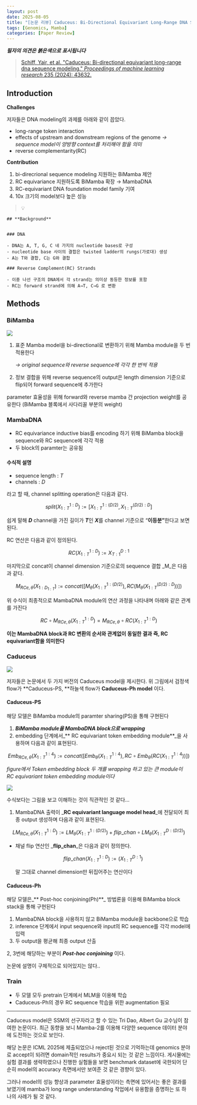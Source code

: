 ```yaml
---
layout: post
date: 2025-08-05
title: "[논문 리뷰] Caduceus: Bi-Directional Equivariant Long-Range DNA Sequence Modeling"
tags: [Genomics, Mamba]
categories: [Paper Review]
---
```


<span class="notion-red">_**필자의 의견은 붉은색으로 표시됩니다**_</span>


> [Schiff, Yair, et al. "Caduceus: Bi-directional equivariant long-range dna sequence modeling." ](https://pmc.ncbi.nlm.nih.gov/articles/PMC12189541/)[_Proceedings of machine learning research_](https://pmc.ncbi.nlm.nih.gov/articles/PMC12189541/)[ 235 (2024): 43632.](https://pmc.ncbi.nlm.nih.gov/articles/PMC12189541/)



## Introduction


**Challenges**


저자들은 DNA modeling의 과제를 아래와 같이 꼽았다.

- long-range token interaction
- effects of upstream and downstream regions of the genome 
_→ sequence model이 양방향 context를 처리해야 함을 의미_
- reverse complementarity(RC)

**Contribution**

1. bi-direcrional sequence modeling 지원하는 BiMamba 제안
1. RC equivariance 지원하도록 BiMamba 확장 → MambaDNA
1. RC-equivariant DNA foundation model family 기여
1. 10x 크기의 model보다 높은 성능

> 💡 


	## **Background**


	### DNA

	- DNA는 A, T, G, C 네 가지의 nucleotide bases로 구성
	- nucleotide base 사이의 결합은 twisted ladder의 rungs(가로대) 생성
	- A는 T와 결합, C는 G와 결합

	### Reverse Complement(RC) Strands

	- 이중 나선 구조의 DNA에서 각 strand는 의미상 동등한 정보를 포함
	- RC는 forward strand에 의해 A→T, C→G 로 변환


## Methods



### BiMamba


![](https://prod-files-secure.s3.us-west-2.amazonaws.com/542b861c-36a8-4051-84e5-8804b6728dba/2c247d59-7815-4980-99f0-8f0d21f445a7/image.png?X-Amz-Algorithm=AWS4-HMAC-SHA256&X-Amz-Content-Sha256=UNSIGNED-PAYLOAD&X-Amz-Credential=ASIAZI2LB46666CQ6VLC%2F20251003%2Fus-west-2%2Fs3%2Faws4_request&X-Amz-Date=20251003T070117Z&X-Amz-Expires=3600&X-Amz-Security-Token=IQoJb3JpZ2luX2VjEKX%2F%2F%2F%2F%2F%2F%2F%2F%2F%2FwEaCXVzLXdlc3QtMiJHMEUCIQDNQbRyxM6F659vDH70kgOs6jH7OwU5DVU70e96EigEMAIgM6GD%2BPZIdAFwtIzk6H1y7dwyV9K0rR4%2Fqt4bUz9IQe0q%2FwMIPhAAGgw2Mzc0MjMxODM4MDUiDK6OJUR74f6hkFK0AircA%2BXb0lbrsTSI1ySXFbF%2BtCz14duMdgev3Y%2B4uEWdwTTuZblkYGdNUvl3hLUDL6oAMtKcDr%2FWPD%2FGavK2kZtJrogPjRDAthYvoZaeG4Hes5hvuCsLRNTL98IFrVmIDioyB9LPeGK7JVxbnBHZBiuoHvCOCwwRIuHGnliknRZrzTlv6ysm1Un%2BSaJhEliUYG8bi71gOe2wOIoLGfLSnbtWzYlNWpGtJW5NlG4AoDAfcQXUtV8K%2BphxKMuhWWirktYU76EvqZsoiUT%2BpsiNTJ3iW5aHEEBXZp1EqQkBh5EJBgCIAvWL4qGrHN3OCS6J6u%2BuDJjKqUL2kaGo8JwegnbxMNQX2x5M46zhQTOx%2FETnvna4a2Os51RxsdVpkJ%2FIKYPoax%2FrcrDmDsCimtQEJ16HzJ3EN5MF4CindPJYo9%2Ft85ldq48lsa%2FpEbRSt5rU76WIffjBQ2nnYoyHiTwruQGZftdV1a%2BLvR4ocqgGZYgxR6%2BBEYhfJsDJ%2FA2FHd02MhW%2Fr59d9G9GNIDvjJZuXrrO%2BCaRmnNrlXvHnAgOYvT3y7fAGr3LfUHVJ0cNRUcteWMqNkR5wSiddEVFcQ2BHIZGWaDofRx8JlgOjrc1lnZ4%2FsnZCJAM%2B4RmdoQiOZlVMK6s%2FcYGOqUBx3e28tZ0XmCtA3LNtGKC9ISBBfOtWm9bGlVtzGQQOJPpZbI%2FdyDehNDwn7BtDvlfEVh%2FUa8NZISDrgbP8W7Td0x%2FTpkGIpZkxLyF9y7v%2FSTiBnoO4NYe3eycqDOAIpvSuYse9yP5TkeQ4sMdzhOT%2B%2BANZ%2FWlcW%2FeeKKrRj4cDsEd3Lvrk109PZ45Uk7mRVFpxJ8IdEvoopJK0Wyg6ipKGxRn0dOb&X-Amz-Signature=c24fb9a3e6e70d06d56d4e640c350c4d542b54869ccc3c52269d404a60335e39&X-Amz-SignedHeaders=host&x-amz-checksum-mode=ENABLED&x-id=GetObject)

1. 표준 Mamba model을 bi-directional로 변환하기 위해 Mamba module을 두 번 적용한다

	_→ original sequence와 reverse sequence에 각각 한 번씩 적용_

1. 정보 결합을 위해 reverse sequence의 output은 length dimension 기준으로 flip되어 forward sequence에 추가한다

parameter 효율성을 위해 forward와 reverse mamba 간 projection weight를 공유한다 (BiMamba 블록에서 사다리꼴 부분의 weight)



### MambaDNA

- RC equivariance inductive bias를 encoding 하기 위해 BiMamba block을 sequence와 RC sequence에 각각 적용
- 두 block의 paramter는 공유됨


#### 수식적 설명

- sequence length : _T_
- channels : _D_

라고 할 때,  channel splitting operation은 다음과 같다.


$$
split(X^{1:D}_{1:T}):=[X^{1:(D/2)}_{1:T},X^{(D/2):D}_{1:T}]
$$


<span class="notion-red">쉽게 말해 </span><span class="notion-red">_**D**_</span><span class="notion-red"> channel을 가진 길이가 </span><span class="notion-red">_**T**_</span><span class="notion-red">인 </span><span class="notion-red">_**X**_</span><span class="notion-red">를 channel 기준으로 “</span><span class="notion-red">**이등분”**</span><span class="notion-red">한다고 보면 된다.</span>


RC 연산은 다음과 같이 정의된다.


$$
RC(X^{1:D}_{1:T}):=X^{D:1}_{T:1}
$$


마지막으로 concat이 channel dimension 기준으로의 sequence 결합 _M_은 다음과 같다.


$$
M_{RCe,\theta}(X_{1:D_{1:T}}):=concat([M_{\theta}(X^{1:(D/2)}_{1:T}),RC(M_{\theta}(X^{(D/2):D}_{1:T}))])
$$


위 수식이 최종적으로 MambaDNA module의 연산 과정을 나타내며 아래와 같은 관계를 가진다


$$
RC\circ M_{RCe,\theta}(X^{1:D}_{1:T}) = M_{RCe,\theta} \circ RC(X^{1:D}_{1:T})
$$


**이는 MambaDNA block과 RC 변환의 순서와 관계없이 동일한 결과 즉, RC equivariant함을 의미한다**



### Caduceus


![](https://prod-files-secure.s3.us-west-2.amazonaws.com/542b861c-36a8-4051-84e5-8804b6728dba/f94a60d7-8145-473b-aef9-7c68d3ec604a/image.png?X-Amz-Algorithm=AWS4-HMAC-SHA256&X-Amz-Content-Sha256=UNSIGNED-PAYLOAD&X-Amz-Credential=ASIAZI2LB46666CQ6VLC%2F20251003%2Fus-west-2%2Fs3%2Faws4_request&X-Amz-Date=20251003T070117Z&X-Amz-Expires=3600&X-Amz-Security-Token=IQoJb3JpZ2luX2VjEKX%2F%2F%2F%2F%2F%2F%2F%2F%2F%2FwEaCXVzLXdlc3QtMiJHMEUCIQDNQbRyxM6F659vDH70kgOs6jH7OwU5DVU70e96EigEMAIgM6GD%2BPZIdAFwtIzk6H1y7dwyV9K0rR4%2Fqt4bUz9IQe0q%2FwMIPhAAGgw2Mzc0MjMxODM4MDUiDK6OJUR74f6hkFK0AircA%2BXb0lbrsTSI1ySXFbF%2BtCz14duMdgev3Y%2B4uEWdwTTuZblkYGdNUvl3hLUDL6oAMtKcDr%2FWPD%2FGavK2kZtJrogPjRDAthYvoZaeG4Hes5hvuCsLRNTL98IFrVmIDioyB9LPeGK7JVxbnBHZBiuoHvCOCwwRIuHGnliknRZrzTlv6ysm1Un%2BSaJhEliUYG8bi71gOe2wOIoLGfLSnbtWzYlNWpGtJW5NlG4AoDAfcQXUtV8K%2BphxKMuhWWirktYU76EvqZsoiUT%2BpsiNTJ3iW5aHEEBXZp1EqQkBh5EJBgCIAvWL4qGrHN3OCS6J6u%2BuDJjKqUL2kaGo8JwegnbxMNQX2x5M46zhQTOx%2FETnvna4a2Os51RxsdVpkJ%2FIKYPoax%2FrcrDmDsCimtQEJ16HzJ3EN5MF4CindPJYo9%2Ft85ldq48lsa%2FpEbRSt5rU76WIffjBQ2nnYoyHiTwruQGZftdV1a%2BLvR4ocqgGZYgxR6%2BBEYhfJsDJ%2FA2FHd02MhW%2Fr59d9G9GNIDvjJZuXrrO%2BCaRmnNrlXvHnAgOYvT3y7fAGr3LfUHVJ0cNRUcteWMqNkR5wSiddEVFcQ2BHIZGWaDofRx8JlgOjrc1lnZ4%2FsnZCJAM%2B4RmdoQiOZlVMK6s%2FcYGOqUBx3e28tZ0XmCtA3LNtGKC9ISBBfOtWm9bGlVtzGQQOJPpZbI%2FdyDehNDwn7BtDvlfEVh%2FUa8NZISDrgbP8W7Td0x%2FTpkGIpZkxLyF9y7v%2FSTiBnoO4NYe3eycqDOAIpvSuYse9yP5TkeQ4sMdzhOT%2B%2BANZ%2FWlcW%2FeeKKrRj4cDsEd3Lvrk109PZ45Uk7mRVFpxJ8IdEvoopJK0Wyg6ipKGxRn0dOb&X-Amz-Signature=701f9007a1175baa51e0ec5d26b854809eabda82cc24aee07a01cc729dd2390a&X-Amz-SignedHeaders=host&x-amz-checksum-mode=ENABLED&x-id=GetObject)


저자들은 논문에서 두 가지 버전의 Caduceus model을 제시한다. 위 그림에서 검정색 flow가 **Caduceus-PS, **하늘색 flow가 **Caduceus-Ph model** 이다.



#### Caduceus-PS


해당 모델은 BiMamba module의 paramter sharing(PS)을 통해 구현된다

1. _**BiMamba module을 MambaDNA block으로 wrapping**_
1. embedding 단계에서_** RC equivariant token embedding module**_을 사용하며 다음과 같이 표현된다.

$$
Emb_{RCe,\theta}(X^{1:4}_{1:T}):=concat([Emb_{\theta}(X^{1:4}_{1:T}),RC \circ Emb_{\theta}(RC(X^{1:4}_{1:T}))])
$$


_figure에서 Token embedding block 두 개를 wrapping 하고 있는 큰 module이 RC equivariant token embedding module이다_


![](https://prod-files-secure.s3.us-west-2.amazonaws.com/542b861c-36a8-4051-84e5-8804b6728dba/b175e4da-71eb-4e91-8c23-a06dabe673c9/image.png?X-Amz-Algorithm=AWS4-HMAC-SHA256&X-Amz-Content-Sha256=UNSIGNED-PAYLOAD&X-Amz-Credential=ASIAZI2LB46666CQ6VLC%2F20251003%2Fus-west-2%2Fs3%2Faws4_request&X-Amz-Date=20251003T070117Z&X-Amz-Expires=3600&X-Amz-Security-Token=IQoJb3JpZ2luX2VjEKX%2F%2F%2F%2F%2F%2F%2F%2F%2F%2FwEaCXVzLXdlc3QtMiJHMEUCIQDNQbRyxM6F659vDH70kgOs6jH7OwU5DVU70e96EigEMAIgM6GD%2BPZIdAFwtIzk6H1y7dwyV9K0rR4%2Fqt4bUz9IQe0q%2FwMIPhAAGgw2Mzc0MjMxODM4MDUiDK6OJUR74f6hkFK0AircA%2BXb0lbrsTSI1ySXFbF%2BtCz14duMdgev3Y%2B4uEWdwTTuZblkYGdNUvl3hLUDL6oAMtKcDr%2FWPD%2FGavK2kZtJrogPjRDAthYvoZaeG4Hes5hvuCsLRNTL98IFrVmIDioyB9LPeGK7JVxbnBHZBiuoHvCOCwwRIuHGnliknRZrzTlv6ysm1Un%2BSaJhEliUYG8bi71gOe2wOIoLGfLSnbtWzYlNWpGtJW5NlG4AoDAfcQXUtV8K%2BphxKMuhWWirktYU76EvqZsoiUT%2BpsiNTJ3iW5aHEEBXZp1EqQkBh5EJBgCIAvWL4qGrHN3OCS6J6u%2BuDJjKqUL2kaGo8JwegnbxMNQX2x5M46zhQTOx%2FETnvna4a2Os51RxsdVpkJ%2FIKYPoax%2FrcrDmDsCimtQEJ16HzJ3EN5MF4CindPJYo9%2Ft85ldq48lsa%2FpEbRSt5rU76WIffjBQ2nnYoyHiTwruQGZftdV1a%2BLvR4ocqgGZYgxR6%2BBEYhfJsDJ%2FA2FHd02MhW%2Fr59d9G9GNIDvjJZuXrrO%2BCaRmnNrlXvHnAgOYvT3y7fAGr3LfUHVJ0cNRUcteWMqNkR5wSiddEVFcQ2BHIZGWaDofRx8JlgOjrc1lnZ4%2FsnZCJAM%2B4RmdoQiOZlVMK6s%2FcYGOqUBx3e28tZ0XmCtA3LNtGKC9ISBBfOtWm9bGlVtzGQQOJPpZbI%2FdyDehNDwn7BtDvlfEVh%2FUa8NZISDrgbP8W7Td0x%2FTpkGIpZkxLyF9y7v%2FSTiBnoO4NYe3eycqDOAIpvSuYse9yP5TkeQ4sMdzhOT%2B%2BANZ%2FWlcW%2FeeKKrRj4cDsEd3Lvrk109PZ45Uk7mRVFpxJ8IdEvoopJK0Wyg6ipKGxRn0dOb&X-Amz-Signature=245021432cc04b91d5075aa7a4e6a5d1b74a3a2c5f651f0c4c878b8128908ad6&X-Amz-SignedHeaders=host&x-amz-checksum-mode=ENABLED&x-id=GetObject)


<span class="notion-red">수식보다는 그림을 보고 이해하는 것이 직관적인 것 같다…</span>

1. MambaDNA 출력이 _**RC equivariant language model head**_에 전달되어 최종 output 생성하며 다음과 같이 표현된다.

$$
LM_{RCe,\theta}(X^{1:D}_{1:T}):= LM_{\theta}(X^{1:(D/2)}_{1:T})+flip\_chan\circ LM_{\theta}(X^{D:(D/2)}_{1:T})
$$

- 채널 flip 연산인 _**flip\_chan**_은 다음과 같이 정의한다.

	$$
	flip\_chan(X^{1:D}_{1:T}):=(X^{D:1}_{1:T})
	$$


	말 그대로 channel dimension만 뒤집어주는 연산이다



#### Caduceus-Ph


해당 모델은_** Post-hoc conjoining(Ph)**_ 방법론을 이용해 BiMamba block stack을 통해 구현된다

1. MambaDNA block을 사용하지 않고 BiMamba module을 backbone으로 학습
1. inference 단계에서 input sequence와 input의 RC sequence를 각각 model에 입력
1. 두 output을 평균해 최종 output 산출

2, 3번에 해당하는 부분이 _**Post-hoc conjoining**_ 이다.


<span class="notion-red">논문에 설명이 구체적으로 되어있지는 않다..</span>



### Train

- 두 모델 모두 pretrain 단계에서 MLM을 이용해 학습
- Caduceus-Ph의 경우 RC sequence 학습을 위한 augmentation 필요

---


<span class="notion-red">Caduceus model은 SSM의 선구자라고 할 수 있는 Tri Dao, Albert Gu 교수님이 참여한 논문이다. 최근 동향을 보니 Mamba-2를 이용해 다양한 sequence 데이터 분야에 도전하는 것으로 보인다.</span>


<span class="notion-red">해당 논문은 ICML 2025에 제출되었으나 reject된 것으로 기억하는데 genomics 분야로 accept이 되려면 domain적인 results가 중요시 되는 것 같은 느낌이다. 게시물에는 실험 결과를 생략하였으나 진행한 실험들을 보면 benchmark dataset에 국한되어 단순히 model의 accuracy 측면에서만 보여준 것 같은 경향이 있다.</span>


<span class="notion-red">그러나 model의 성능 향상과 parameter 효율성이라는 측면에 있어서는 좋은 결과를 보였기에 mamba가 long range understanding 작업에서 유용함을 증명하는 또 하나의 사례가 될 것 같다.</span>

